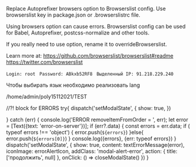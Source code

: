 Replace Autoprefixer browsers option to Browserslist config.
  Use browserslist key in package.json or .browserslistrc file.

  Using browsers option can cause errors. Browserslist config can
  be used for Babel, Autoprefixer, postcss-normalize and other tools.

  If you really need to use option, rename it to overrideBrowserslist.

  Learn more at:
  https://github.com/browserslist/browserslist#readme
  https://twitter.com/browserslist

`Login: root `
`Password: ABkxb52RF8 `
` Выделенный IP: 91.218.229.240 `


Чтобы выбирать язык необходимо реализовать lang



/home/admin/poly15112021/TEST

//?! block for ERRORS
try{
  dispatch('setModalState', {
    show: true,
  })

} catch (err) {
  console.log('ERROR removeItemFromOrder = ', err);
  let error = [Text({text: 'error-on-server'})];
  if (err?.data) {
      const errors = err.data;
      if ( typeof errors !== 'object') {
          error.push(`${errors}`)
      }else{
          error.push(`${errors[0]}`)
      }
      console.log({errors}, {err: typeof errors})
  }
  dispatch('setModalState', {
      show: true,
      content: textErrorMessage(error),
      iconImage: errorAlertIcon,
      addClass: 'modal-alert-error',
      action: {
          title: ['продолжить', null]
      },
      onClick: () => closeModalState()
  })
}